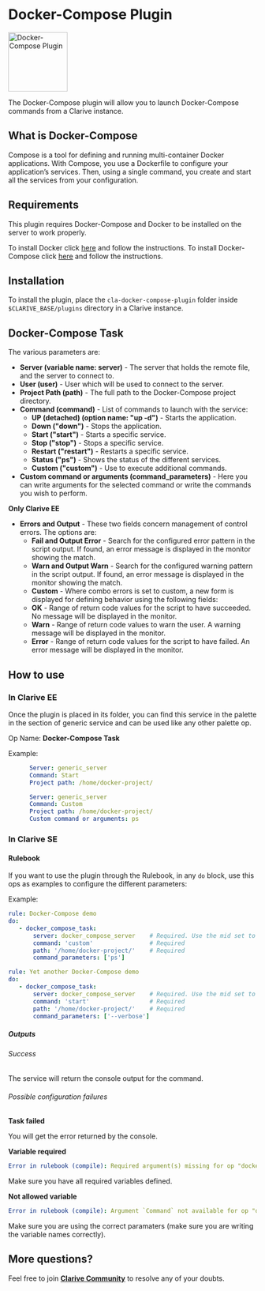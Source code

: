 # Docker-Compose Plugin

<img src="https://cdn.rawgit.com/clarive/cla-docker-compose-plugin/master/public/icon/logo-docker.svg?sanitize=true" alt="Docker-Compose Plugin" title="Docker-Compose Plugin" width="120" height="120">

The Docker-Compose plugin will allow you to launch Docker-Compose commands from a Clarive instance.

## What is Docker-Compose

Compose is a tool for defining and running multi-container Docker applications.  With Compose, you use a Dockerfile to
configure your application’s services. Then, using a single command, you create and start all the services from your
configuration.

## Requirements

This plugin requires Docker-Compose and Docker to be installed on the server to work properly.

To install Docker click [here](https://docs.docker.com/engine/installation/) and follow the
instructions.  To install Docker-Compose click [here](https://docs.docker.com/compose/install/) and follow
the instructions.

## Installation

To install the plugin, place the `cla-docker-compose-plugin` folder inside `$CLARIVE_BASE/plugins` directory in a Clarive
instance.

## Docker-Compose Task

The various parameters are:

- **Server (variable name: server)** - The server that holds the remote file, and the server to connect to.
- **User (user)** - User which will be used to connect to the server.
- **Project Path (path)** - The full path to the Docker-Compose project directory.
- **Command (command)** - List of commands to launch with the service:
    - **UP (detached) (option name: "up -d")** - Starts the application.
    - **Down ("down")** - Stops the application.
    - **Start ("start")** - Starts a specific service.
    - **Stop ("stop")** - Stops a specific service.
    - **Restart ("restart")** - Restarts a specific service.
    - **Status ("ps")** - Shows the status of the different services.
    - **Custom ("custom")** - Use to execute additional commands.
- **Custom command or arguments (command_parameters)** - Here you can write arguments for the selected command or write the commands you wish to perform.

**Only Clarive EE**

- **Errors and Output** - These two fields concern management of control errors. The options are:
   - **Fail and Output Error** - Search for the configured error pattern in the script output. If found, an error
     message is displayed in the monitor showing the match.
   - **Warn and Output Warn** - Search for the configured warning pattern in the script output. If found, an error
     message is displayed in the monitor showing the match.
   - **Custom** - Where combo errors is set to custom, a new form is displayed for defining behavior using the following
     fields:
   - **OK** - Range of return code values for the script to have succeeded. No message will be displayed in the monitor.
   - **Warn** - Range of return code values to warn the user. A warning message will be displayed in the monitor.
   - **Error** - Range of return code values for the script to have failed. An error message will be displayed in the
     monitor.

## How to use

### In Clarive EE

Once the plugin is placed in its folder, you can find this service in the palette in the section of generic service and can be used like any other palette op.

Op Name: **Docker-Compose Task**

Example:

```yaml
      Server: generic_server
      Command: Start
      Project path: /home/docker-project/
``` 

```yaml
      Server: generic_server
      Command: Custom
      Project path: /home/docker-project/
      Custom command or arguments: ps
``` 

### In Clarive SE

#### Rulebook

If you want to use the plugin through the Rulebook, in any `do` block, use this ops as examples to configure the different parameters:

Example:

```yaml
rule: Docker-Compose demo
do:
   - docker_compose_task:
       server: docker_compose_server    # Required. Use the mid set to the resource you created
       command: 'custom'                # Required   
       path: '/home/docker-project/'    # Required   
       command_parameters: ['ps']       
``` 

```yaml
rule: Yet another Docker-Compose demo
do:
   - docker_compose_task:
       server: docker_compose_server    # Required. Use the mid set to the resource you created
       command: 'start'                 # Required   
       path: '/home/docker-project/'    # Required   
       command_parameters: ['--verbose']   
```

##### Outputs

###### Success

The service will return the console output for the command.

###### Possible configuration failures

**Task failed**

You will get the error returned by the console.

**Variable required**

```yaml
Error in rulebook (compile): Required argument(s) missing for op "docker_compose_task": "command"
```

Make sure you have all required variables defined.

**Not allowed variable**

```yaml
Error in rulebook (compile): Argument `Command` not available for op "docker_compose_task"
```

Make sure you are using the correct paramaters (make sure you are writing the variable names correctly).

## More questions?

Feel free to join **[Clarive Community](https://community.clarive.com/)** to resolve any of your doubts.
